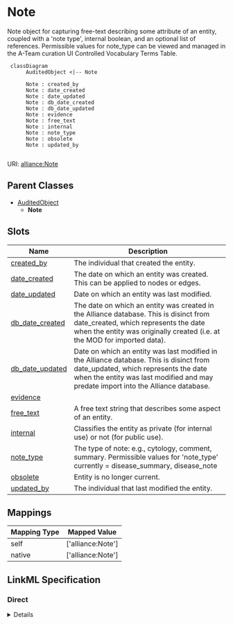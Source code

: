# Note

Note object for capturing free-text describing some attribute of an entity, coupled with a 'note type', internal boolean, and an optional list of references. Permissible values for note_type can be viewed and managed in the A-Team curation UI Controlled Vocabulary Terms Table.


```mermaid
 classDiagram
      AuditedObject <|-- Note
      
      Note : created_by
      Note : date_created
      Note : date_updated
      Note : db_date_created
      Note : db_date_updated
      Note : evidence
      Note : free_text
      Note : internal
      Note : note_type
      Note : obsolete
      Note : updated_by
      

```



URI: [alliance:Note](http://alliancegenome.org/Note)


## Parent Classes

* [AuditedObject](AuditedObject.md)
    * **Note**




<!-- no inheritance hierarchy -->


## Slots

| Name | Description  |
| ---  | ---  |
| [created_by](created_by.md) | The individual that created the entity. |
| [date_created](date_created.md) | The date on which an entity was created. This can be applied to nodes or edges. |
| [date_updated](date_updated.md) | Date on which an entity was last modified. |
| [db_date_created](db_date_created.md) | The date on which an entity was created in the Alliance database.  This is disinct from date_created, which represents the date when the entity was originally created (i.e. at the MOD for imported data). |
| [db_date_updated](db_date_updated.md) | Date on which an entity was last modified in the Alliance database.  This is disinct from date_updated, which represents the date when the entity was last modified and may predate import into the Alliance database. |
| [evidence](evidence.md) |  |
| [free_text](free_text.md) | A free text string that describes some aspect of an entity. |
| [internal](internal.md) | Classifies the entity as private (for internal use) or not (for public use). |
| [note_type](note_type.md) | The type of note: e.g., cytology, comment, summary. Permissible values for 'note_type' currently = disease_summary, disease_note |
| [obsolete](obsolete.md) | Entity is no longer current. |
| [updated_by](updated_by.md) | The individual that last modified the entity. |


## Mappings

| Mapping Type | Mapped Value |
| ---  | ---  |
| self | ['alliance:Note'] |
| native | ['alliance:Note'] |




## LinkML Specification

<!-- TODO: investigate https://stackoverflow.com/questions/37606292/how-to-create-tabbed-code-blocks-in-mkdocs-or-sphinx -->

### Direct

<details>
```yaml
name: Note
description: Note object for capturing free-text describing some attribute of an entity,
  coupled with a 'note type', internal boolean, and an optional list of references.
  Permissible values for note_type can be viewed and managed in the A-Team curation
  UI Controlled Vocabulary Terms Table.
from_schema: https://github.com/alliance-genome/agr_curation_schema/core.yaml
is_a: AuditedObject
slots:
- free_text
- note_type
- evidence
slot_usage:
  free_text:
    name: free_text
    domain_of:
    - Note
    - NoteDTO
    required: true
  note_type:
    name: note_type
    examples:
    - value: disease_summary
    - value: disease_note
    - value: automated_gene_description
    - value: MOD_provided_gene_description
    - value: gene_disease_summary
    - value: gene_function_summary
    - value: gene_phenotype_summary
    - value: transgene_construction_summary
    domain_of:
    - Note
    required: true

```
</details>

### Induced

<details>
```yaml
name: Note
description: Note object for capturing free-text describing some attribute of an entity,
  coupled with a 'note type', internal boolean, and an optional list of references.
  Permissible values for note_type can be viewed and managed in the A-Team curation
  UI Controlled Vocabulary Terms Table.
from_schema: https://github.com/alliance-genome/agr_curation_schema/core.yaml
is_a: AuditedObject
slot_usage:
  free_text:
    name: free_text
    domain_of:
    - Note
    - NoteDTO
    required: true
  note_type:
    name: note_type
    examples:
    - value: disease_summary
    - value: disease_note
    - value: automated_gene_description
    - value: MOD_provided_gene_description
    - value: gene_disease_summary
    - value: gene_function_summary
    - value: gene_phenotype_summary
    - value: transgene_construction_summary
    domain_of:
    - Note
    required: true
attributes:
  free_text:
    name: free_text
    description: A free text string that describes some aspect of an entity.
    from_schema: https://github.com/alliance-genome/agr_curation_schema/core.yaml
    alias: free_text
    owner: Note
    domain_of:
    - Note
    - NoteDTO
    range: string
    required: true
  note_type:
    name: note_type
    description: 'The type of note: e.g., cytology, comment, summary. Permissible
      values for ''note_type'' currently = disease_summary, disease_note'
    examples:
    - value: disease_summary
    - value: disease_note
    - value: automated_gene_description
    - value: MOD_provided_gene_description
    - value: gene_disease_summary
    - value: gene_function_summary
    - value: gene_phenotype_summary
    - value: transgene_construction_summary
    from_schema: https://github.com/alliance-genome/agr_curation_schema/core.yaml
    alias: note_type
    owner: Note
    domain_of:
    - Note
    range: VocabularyTerm
    required: true
  evidence:
    name: evidence
    description: ''
    from_schema: https://github.com/alliance-genome/agr_curation_schema/src/schema/reference
    multivalued: true
    alias: evidence
    owner: Note
    domain_of:
    - AlleleGenerationMethodAssociation
    - Note
    - SlotAnnotation
    - Association
    range: InformationContentEntity
  created_by:
    name: created_by
    description: The individual that created the entity.
    from_schema: https://github.com/alliance-genome/agr_curation_schema/core.yaml
    domain: AuditedObject
    multivalued: false
    alias: created_by
    owner: Note
    domain_of:
    - AuditedObject
    range: Person
  date_created:
    name: date_created
    description: The date on which an entity was created. This can be applied to nodes
      or edges.
    from_schema: https://github.com/alliance-genome/agr_curation_schema/core.yaml
    aliases:
    - creation_date
    exact_mappings:
    - dct:createdOn
    - WIKIDATA_PROPERTY:P577
    alias: date_created
    owner: Note
    domain_of:
    - AuditedObject
    - AuditedObjectDTO
    range: datetime
  updated_by:
    name: updated_by
    description: The individual that last modified the entity.
    from_schema: https://github.com/alliance-genome/agr_curation_schema/core.yaml
    domain: AuditedObject
    multivalued: false
    alias: updated_by
    owner: Note
    domain_of:
    - AuditedObject
    range: Person
  date_updated:
    name: date_updated
    description: Date on which an entity was last modified.
    from_schema: https://github.com/alliance-genome/agr_curation_schema/core.yaml
    aliases:
    - date_last_modified
    alias: date_updated
    owner: Note
    domain_of:
    - AuditedObject
    - AuditedObjectDTO
    range: datetime
  db_date_created:
    name: db_date_created
    description: The date on which an entity was created in the Alliance database.  This
      is disinct from date_created, which represents the date when the entity was
      originally created (i.e. at the MOD for imported data).
    from_schema: https://github.com/alliance-genome/agr_curation_schema/core.yaml
    alias: db_date_created
    owner: Note
    domain_of:
    - AuditedObject
    - AuditedObjectDTO
    range: datetime
  db_date_updated:
    name: db_date_updated
    description: Date on which an entity was last modified in the Alliance database.  This
      is disinct from date_updated, which represents the date when the entity was
      last modified and may predate import into the Alliance database.
    from_schema: https://github.com/alliance-genome/agr_curation_schema/core.yaml
    alias: db_date_updated
    owner: Note
    domain_of:
    - AuditedObject
    - AuditedObjectDTO
    range: datetime
  internal:
    name: internal
    description: Classifies the entity as private (for internal use) or not (for public
      use).
    notes:
    - Default value is true.
    from_schema: https://github.com/alliance-genome/agr_curation_schema/core.yaml
    alias: internal
    owner: Note
    domain_of:
    - AuditedObject
    - AuditedObjectDTO
    range: boolean
    required: true
  obsolete:
    name: obsolete
    description: Entity is no longer current.
    notes:
    - Obsolete entities are preserved in the database for posterity but should not
      be publicly displayed.
    from_schema: https://github.com/alliance-genome/agr_curation_schema/core.yaml
    alias: obsolete
    owner: Note
    domain_of:
    - AuditedObject
    - AuditedObjectDTO
    range: boolean

```
</details>